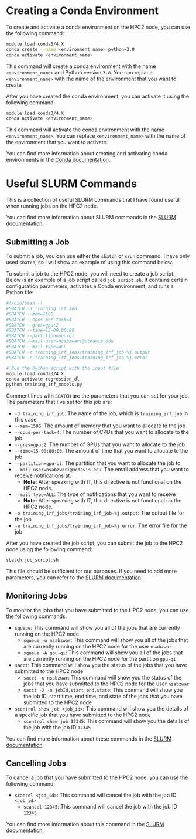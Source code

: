 # Creating a Conda Environment

To create and activate a conda environment on the HPC2 node, you can use the following command:

```bash
module load conda3/4.X
conda create --name <environment_name> python=3.8
conda activate <environment_name>
```

This command will create a conda environment with the name `<environment_name>` and Python version `3.8`. You can replace
`<environment_name>` with the name of the environment that you want to create.

After you have created the conda environment, you can activate it using the following command:

```bash
module load conda3/4.X
conda activate <environment_name>
```

This command will activate the conda environment with the name `<environment_name>`. You can replace `<environment_name>`
with the name of the environment that you want to activate.

You can find more information about creating and activating conda environments in the
[Conda documentation](https://docs.conda.io/projects/conda/en/latest/user-guide/tasks/manage-environments.html).
# Useful SLURM Commands

This is a collection of useful SLURM commands that I have found useful when running jobs on the HPC2 node.

You can find more information about SLURM commands in the [SLURM documentation](https://slurm.schedmd.com/squeue.html).

## Submitting a Job

To submit a job, you can use either the `sbatch` or `srun` command. I have only used `sbatch`, so I will show an example of using this command below.

To submit a job to the HPC2 node, you will need to create a job script. Below is an example of a job script called `job_script.sh`. It contains certain configuration parameters, activates a Conda environment, and runs a Python file:

```bash
#!/bin/bash -l
#SBATCH -J training_irf_job
#SBATCH --mem=150G
#SBATCH --cpus-per-task=4
#SBATCH --gres=gpu:2
#SBATCH --time=15-00:00:00
#SBATCH --partition=gpu-qi
#SBATCH --mail-user=nsabzwari@ucdavis.edu
#SBATCH --mail-type=ALL
#SBATCH -o training_irf_jobs/training_irf_job-%j.output
#SBATCH -e training_irf_jobs/training_irf_job-%j.error

# Run the Python script with the input file
module load conda3/4.X
conda activate regression_dl
python training_irf_models.py
```

Comment lines with `SBATCH` are the parameters that you can set for your job. The parameters that I've set for this job are:

- `-J training_irf_job`: The name of the job, which is `training_irf_job` in this case
- `--mem=150G`: The amount of memory that you want to allocate to the job
- `--cpus-per-task=4`: The number of CPUs that you want to allocate to the job
- `--gres=gpu:2`: The number of GPUs that you want to allocate to the job
- `--time=15-00:00:00`: The amount of time that you want to allocate to the job
- `--partition=gpu-qi`: The partition that you want to allocate the job to
- `--mail-user=nsabzwari@ucdavis.edu`: The email address that you want to receive notifications at.
    - **Note**: After speaking with IT, this directive is not functional on the HPC2 node.
- `--mail-type=ALL`: The type of notifications that you want to receive
    - **Note**: After speaking with IT, this directive is not functional on the HPC2 node.
- `-o training_irf_jobs/training_irf_job-%j.output`: The output file for the job
- `-e training_irf_jobs/training_irf_job-%j.error`: The error file for the job

After you have created the job script, you can submit the job to the HPC2 node using the following command:

```bash
sbatch job_script.sh
```

This file should be sufficient for our purposes. If you need to add more parameters, you can refer to
the [SLURM documentation](https://slurm.schedmd.com/sbatch.html).

## Monitoring Jobs

To monitor the jobs that you have submitted to the HPC2 node, you can use the following commands:

- `squeue`: This command will show you all of the jobs that are currently running on the HPC2 node
    - `squeue -u nsabzwar`: This command will show you all of the jobs that are currently running on the HPC2 node for
      the user `nsabzwar`
    - `squeue -A gpu-qi`: This command will show you all of the jobs that are currently running on the HPC2 node for the
      partition `gpu-qi`
- `sacct`: This command will show you the status of the jobs that you have submitted to the HPC2 node
    - `sacct -u nsabzwar`: This command will show you the status of the jobs that you have submitted to the HPC2 node
      for the user `nsabzwar`
    - `sacct -X -o jobId,start,end,state`: This command will show you the job ID, start time, end time, and state of the
      jobs that you have submitted to the HPC2 node
- `scontrol show job <job_id>`: This command will show you the details of a specific job that you have submitted to the
  HPC2 node
    - `scontrol show job 12345`: This command will show you the details of the job with the job ID `12345`

You can find more information about these commands in the [SLURM documentation](https://slurm.schedmd.com/squeue.html).

## Cancelling Jobs

To cancel a job that you have submitted to the HPC2 node, you can use the following command:

- `scancel <job_id>`: This command will cancel the job with the job ID `<job_id>`
    - `scancel 12345`: This command will cancel the job with the job ID `12345`

You can find more information about this command in the [SLURM documentation](https://slurm.schedmd.com/scancel.html).
